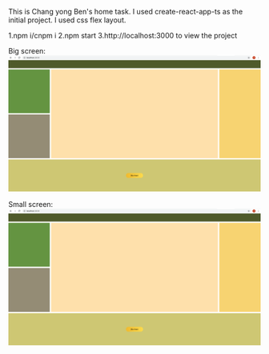 This is Chang yong Ben's home task.
I used create-react-app-ts as the initial project.
I used css flex layout.

1.npm i/cnpm i
2.npm start
3.http://localhost:3000 to view the project

Big screen:
![Big screen](./large-screen.png)

Small screen:
![Small screen](./large-screen.png)